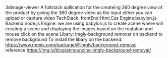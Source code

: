 3dimage-viewer
     A fullstack apllication for the createing 360 degree view of the product by giving the 360 degree video as the input either you can upload or capture video
     TechStack:
       frontEnd:Html,Css
       Engine:babylon.js
       Backend:node.js
    Engine:
     we are using babylon.js to create acene where will creating a scene and displaying the images based on the roatation and mouse click on the scene
    Libary:
    imgly-background remover on backend to remove background
    To install the libary on the backend:
     https://www.npmjs.com/package/@imgly/background-removal
     reference:https://img.ly/blog/announcing-imgly-background-removal/
